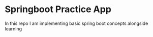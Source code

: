# Springboot Practice App

In this repo I am implementing basic spring boot concepts alongside learning


